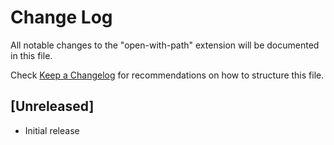 # Change Log
All notable changes to the "open-with-path" extension will be documented in this file.

Check [Keep a Changelog](http://keepachangelog.com/) for recommendations on how to structure this file.

## [Unreleased]
- Initial release